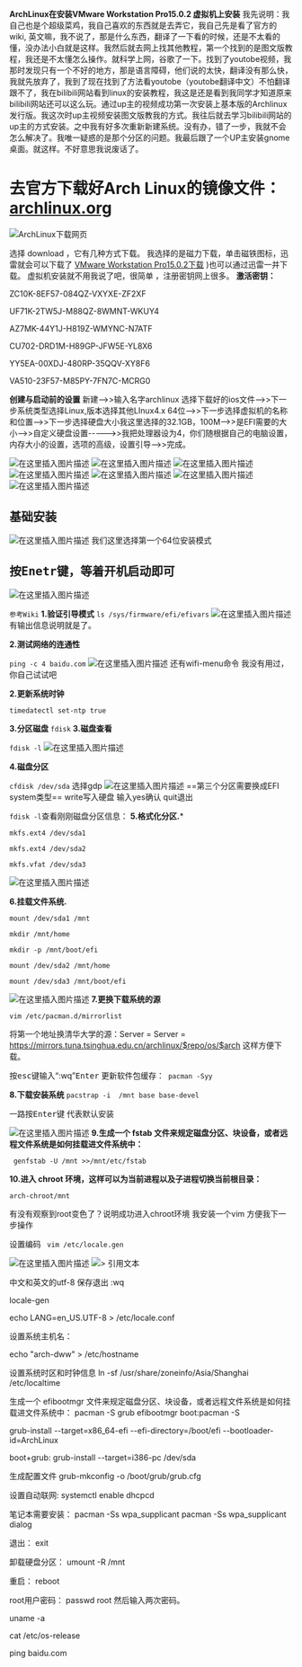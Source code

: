 **ArchLinux在安装VMware Workstation Pro15.0.2 虚拟机上安装**
我先说明：我自己也是个超级菜鸡，我自己喜欢的东西就是去弄它，我自己先是看了官方的wiki,
英文嘛，我不说了，那是什么东西，翻译了一下看的时候，还是不太看的懂，没办法小白就是这样。我然后就去网上找其他教程，第一个找到的是图文版教程，我还是不太懂怎么操作。就科学上网，谷歌了一下。找到了youtobe视频，我那时发现只有一个不好的地方，那是语言障碍，他们说的太快，翻译没有那么快，我就先放弃了，我到了现在找到了方法看youtobe（youtobe翻译中文）不怕翻译跟不了，我在bilibili网站看到linux的安装教程，我这是还是看到我同学才知道原来bilibili网站还可以这么玩。通过up主的视频成功第一次安装上基本版的Archlinux发行版。我这次时up主视频安装图文版教我的方式。我往后就去学习bilibili网站的up主的方式安装。之中我有好多次重新新建系统。没有办，错了一步，我就不会怎么解决了。我唯一疑惑的是那个分区的问题。我最后跟了一个UP主安装gnome桌面。就这样。不好意思我说废话了。
# 去官方下载好Arch Linux的镜像文件：[archlinux.org](https://www.archlinux.org)

![ArchLinux下载网页](https://img-blog.csdnimg.cn/20181225195710588.jpg?x-oss-process=image/watermark,type_ZmFuZ3poZW5naGVpdGk,shadow_10,text_aHR0cHM6Ly9ibG9nLmNzZG4ubmV0L3FxXzQxMjk4Njc1,size_16,color_FFFFFF,t_70)

选择 download ，它有几种方式下载。
我选择的是磁力下载，单击磁铁图标，迅雷就会可以下载了
[VMware Workstation Pro15.0.2下载](https://www.vmware.com/go/getworkstation-win)
)也可以通过迅雷一并下载。
虚拟机安装就不用我说了吧，很简单 ，注册密钥网上很多。
**激活密钥：**

ZC10K-8EF57-084QZ-VXYXE-ZF2XF

UF71K-2TW5J-M88QZ-8WMNT-WKUY4

AZ7MK-44Y1J-H819Z-WMYNC-N7ATF

CU702-DRD1M-H89GP-JFW5E-YL8X6

YY5EA-00XDJ-480RP-35QQV-XY8F6

VA510-23F57-M85PY-7FN7C-MCRG0

**创建与启动前的设置**
新建——>>输入名字archlinux  选择下载好的ios文件——>>下一步系统类型选择Linux,版本选择其他LInux4.x 64位——>>下一步选择虚拟机的名称和位置——>>下一步选择硬盘大小我这里选择的32.1GB，100M——>>是EFI需要的大小——>>自定义硬盘设置----->>我把处理器设为4，你们随根据自己的电脑设置，内存大小的设置，选项的高级，设置引导——>>完成。

![在这里插入图片描述](https://img-blog.csdnimg.cn/20181225211328393.png?x-oss-process=image/watermark,type_ZmFuZ3poZW5naGVpdGk,shadow_10,text_aHR0cHM6Ly9ibG9nLmNzZG4ubmV0L3FxXzQxMjk4Njc1,size_16,color_FFFFFF,t_70)
![在这里插入图片描述](https://img-blog.csdnimg.cn/20181225211355729.png?x-oss-process=image/watermark,type_ZmFuZ3poZW5naGVpdGk,shadow_10,text_aHR0cHM6Ly9ibG9nLmNzZG4ubmV0L3FxXzQxMjk4Njc1,size_16,color_FFFFFF,t_70)
![在这里插入图片描述](https://img-blog.csdnimg.cn/20181225211412962.png?x-oss-process=image/watermark,type_ZmFuZ3poZW5naGVpdGk,shadow_10,text_aHR0cHM6Ly9ibG9nLmNzZG4ubmV0L3FxXzQxMjk4Njc1,size_16,color_FFFFFF,t_70)
![在这里插入图片描述](https://img-blog.csdnimg.cn/20181225211433329.png?x-oss-process=image/watermark,type_ZmFuZ3poZW5naGVpdGk,shadow_10,text_aHR0cHM6Ly9ibG9nLmNzZG4ubmV0L3FxXzQxMjk4Njc1,size_16,color_FFFFFF,t_70)
![在这里插入图片描述](https://img-blog.csdnimg.cn/20181225211445962.png?x-oss-process=image/watermark,type_ZmFuZ3poZW5naGVpdGk,shadow_10,text_aHR0cHM6Ly9ibG9nLmNzZG4ubmV0L3FxXzQxMjk4Njc1,size_16,color_FFFFFF,t_70)
![在这里插入图片描述](https://img-blog.csdnimg.cn/20181225211550824.png?x-oss-process=image/watermark,type_ZmFuZ3poZW5naGVpdGk,shadow_10,text_aHR0cHM6Ly9ibG9nLmNzZG4ubmV0L3FxXzQxMjk4Njc1,size_16,color_FFFFFF,t_70)
![在这里插入图片描述](https://img-blog.csdnimg.cn/2018122521211085.png?x-oss-process=image/watermark,type_ZmFuZ3poZW5naGVpdGk,shadow_10,text_aHR0cHM6Ly9ibG9nLmNzZG4ubmV0L3FxXzQxMjk4Njc1,size_16,color_FFFFFF,t_70)


## 基础安装
![在这里插入图片描述](https://img-blog.csdnimg.cn/20181225202718732.png?x-oss-process=image/watermark,type_ZmFuZ3poZW5naGVpdGk,shadow_10,text_aHR0cHM6Ly9ibG9nLmNzZG4ubmV0L3FxXzQxMjk4Njc1,size_16,color_FFFFFF,t_70)
我们这里选择第一个64位安装模式



## 按<kbd>Enetr</kbd>键，等着开机启动即可

![在这里插入图片描述](https://img-blog.csdnimg.cn/20181225212723736.png?x-oss-process=image/watermark,type_ZmFuZ3poZW5naGVpdGk,shadow_10,text_aHR0cHM6Ly9ibG9nLmNzZG4ubmV0L3FxXzQxMjk4Njc1,size_16,color_FFFFFF,t_70)

`参考Wiki`
**1.验证引导模式**
 `ls /sys/firmware/efi/efivars`
![在这里插入图片描述](https://img-blog.csdnimg.cn/20181225220028186.png?x-oss-process=image/watermark,type_ZmFuZ3poZW5naGVpdGk,shadow_10,text_aHR0cHM6Ly9ibG9nLmNzZG4ubmV0L3FxXzQxMjk4Njc1,size_16,color_FFFFFF,t_70)
有输出信息说明就是了。

**2.测试网络的连通性**

`ping -c 4 baidu.com`
![在这里插入图片描述](https://img-blog.csdnimg.cn/20181225220519845.png?x-oss-process=image/watermark,type_ZmFuZ3poZW5naGVpdGk,shadow_10,text_aHR0cHM6Ly9ibG9nLmNzZG4ubmV0L3FxXzQxMjk4Njc1,size_16,color_FFFFFF,t_70)
还有wifi-menu命令 我没有用过，你自己试试吧

**2.更新系统时钟**

`timedatectl set-ntp true`

**3.分区磁盘**
`fdisk`
**3.磁盘查看**

`fdisk -l`
![在这里插入图片描述](https://img-blog.csdnimg.cn/20181225220849842.png?x-oss-process=image/watermark,type_ZmFuZ3poZW5naGVpdGk,shadow_10,text_aHR0cHM6Ly9ibG9nLmNzZG4ubmV0L3FxXzQxMjk4Njc1,size_16,color_FFFFFF,t_70)



**4.磁盘分区**

`cfdisk /dev/sda`
选择gdp
![在这里插入图片描述](https://img-blog.csdnimg.cn/20181225221725454.png?x-oss-process=image/watermark,type_ZmFuZ3poZW5naGVpdGk,shadow_10,text_aHR0cHM6Ly9ibG9nLmNzZG4ubmV0L3FxXzQxMjk4Njc1,size_16,color_FFFFFF,t_70)
==第三个分区需要换成EFI system类型==
write写入硬盘
输入yes确认
quit退出

`fdisk -l`查看刚刚磁盘分区信息：
**5.格式化分区.***

`mkfs.ext4 /dev/sda1`

`mkfs.ext4 /dev/sda2`

`mkfs.vfat /dev/sda3`

![在这里插入图片描述](https://img-blog.csdnimg.cn/20181225223945909.png?x-oss-process=image/watermark,type_ZmFuZ3poZW5naGVpdGk,shadow_10,text_aHR0cHM6Ly9ibG9nLmNzZG4ubmV0L3FxXzQxMjk4Njc1,size_16,color_FFFFFF,t_70)

**6.挂载文件系统.**

`mount /dev/sda1 /mnt`

`mkdir /mnt/home`

`mkdir -p /mnt/boot/efi`

`mount /dev/sda2 /mnt/home`

`mount /dev/sda3 /mnt/boot/efi`

![在这里插入图片描述](https://img-blog.csdnimg.cn/20181225223956844.png?x-oss-process=image/watermark,type_ZmFuZ3poZW5naGVpdGk,shadow_10,text_aHR0cHM6Ly9ibG9nLmNzZG4ubmV0L3FxXzQxMjk4Njc1,size_16,color_FFFFFF,t_70)
**7.更换下载系统的源**

`vim /etc/pacman.d/mirrorlist`

将第一个地址换清华大学的源：Server = Server = https://mirrors.tuna.tsinghua.edu.cn/archlinux/$repo/os/$arch 
这样方便下载。


按<kbd>esc</kbd>键输入“:wq”<kbd>Enter</kbd>
更新软件包缓存：` pacman -Syy`

**8.下载安装系统**
` pacstrap -i  /mnt base base-devel `

一路按<kbd>Enter</kbd>键 代表默认安装

![在这里插入图片描述](https://img-blog.csdnimg.cn/20181225225722125.png?x-oss-process=image/watermark,type_ZmFuZ3poZW5naGVpdGk,shadow_10,text_aHR0cHM6Ly9ibG9nLmNzZG4ubmV0L3FxXzQxMjk4Njc1,size_16,color_FFFFFF,t_70)
**9.生成一个 fstab 文件来规定磁盘分区、块设备，或者远程文件系统是如何挂载进文件系统中：**

` genfstab -U /mnt >>/mnt/etc/fstab`

**10.进入 chroot 环境，这样可以为当前进程以及子进程切换当前根目录：**

`arch-chroot/mnt`

有没有观察到root变色了？说明成功进入chroot环境
我安装一个vim 方便我下一步操作


设置编码
` vim /etc/locale.gen`

![在这里插入图片描述](https://img-blog.csdnimg.cn/20181225230901802.png?x-oss-process=image/watermark,type_ZmFuZ3poZW5naGVpdGk,shadow_10,text_aHR0cHM6Ly9ibG9nLmNzZG4ubmV0L3FxXzQxMjk4Njc1,size_16,color_FFFFFF,t_70)
![> 引用文本](https://img-blog.csdnimg.cn/20181225230936427.png?x-oss-process=image/watermark,type_ZmFuZ3poZW5naGVpdGk,shadow_10,text_aHR0cHM6Ly9ibG9nLmNzZG4ubmV0L3FxXzQxMjk4Njc1,size_16,color_FFFFFF,t_70)

中文和英文的utf-8
保存退出 :wq  

locale-gen

echo LANG=en_US.UTF-8 > /etc/locale.conf


设置系统主机名：

echo "arch-dww" > /etc/hostname

设置系统时区和时钟信息
ln -sf /usr/share/zoneinfo/Asia/Shanghai /etc/localtime

生成一个 efibootmgr 文件来规定磁盘分区、块设备，或者远程文件系统是如何挂载进文件系统中：
pacman -S grub efibootmgr
 boot:pacman -S
 
grub-install --target=x86_64-efi --efi-directory=/boot/efi --bootloader-id=ArchLinux

boot+grub:
grub-install --target=i386-pc /dev/sda

生成配置文件
grub-mkconfig -o /boot/grub/grub.cfg

设置自动联网:
systemctl enable dhcpcd

笔记本需要安装：
pacman -Ss wpa_supplicant
pacman -Ss wpa_supplicant dialog

退出：
exit

卸载硬盘分区：
umount -R /mnt

重启：
reboot

root用户密码：
passwd root
然后输入两次密码。

uname -a

cat /etc/os-release

ping baidu.com





